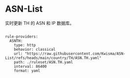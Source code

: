 
# ASN-List

实时更新 TH 的 ASN 和 IP 数据库。

<pre><code class="language-javascript">
rule-providers:
  ASNTH:
    type: http
    behavior: classical
    url: "https://raw.githubusercontent.com/Kwisma/ASN-List/refs/heads/main/country/TH/ASN.TH.yaml"
    path: ./ruleset/ASN.TH.yaml
    interval: 86400
    format: yaml
</code></pre>